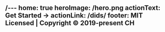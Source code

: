 /---
home: true
heroImage: /hero.png
actionText: Get Started →
actionLink: /dids/
footer: MIT Licensed | Copyright © 2019-present CH
---
